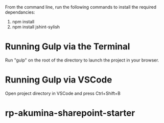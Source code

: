 From the command line, run the following commands to install the required dependancies:

1. npm install
2. npm install jshint-sylish


Running Gulp via the Terminal
=========================================
Run "gulp" on the root of the directory to launch the project in your browser.


Running Gulp via VSCode
=========================================
Open project directory in VSCode and press Ctrl+Shift+B


# rp-akumina-sharepoint-starter
